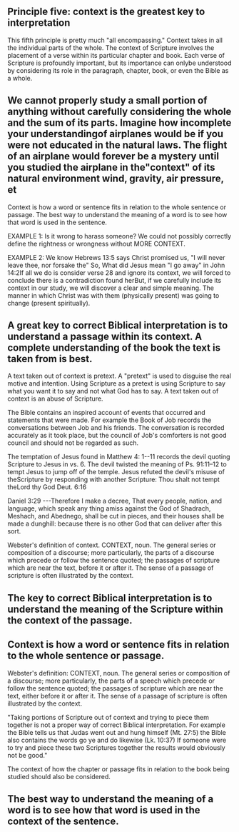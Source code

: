 ## Principle five: context is the greatest key to interpretation

This fifth principle is pretty much "all encompassing." Context takes in all the individual parts of the whole. The context of Scripture involves the placement of a verse within its particular chapter and book. Each verse of Scripture is profoundly important, but its importance can onlybe understood by considering its role in the paragraph, chapter, book, or even the Bible as a whole.

## We cannot properly study a small portion of anything without carefully considering the whole and the sum of its parts. Imagine how incomplete your understandingof airplanes would be if you were not educated in the natural laws. The flight of an airplane would forever be a mystery until you studied the airplane in the"context" of its natural environment wind, gravity, air pressure, et

Context is how a word or sentence fits in relation to the whole sentence or passage. The best way to understand the meaning of a word is to see how that word is used in the sentence.

EXAMPLE 1: Is it wrong to harass someone? We could not possibly correctly define the rightness or wrongness without MORE CONTEXT.

EXAMPLE 2: We know Hebrews 13:5 says Christ promised us, "I will never leave thee, nor forsake the" So, What did Jesus mean "I go away" in John 14:2If all we do is consider verse 28 and ignore its context, we will forced to conclude there is a contradiction found herBut, if we carefully include its context in our study, we will discover a clear and simple meaning. The manner in which Christ was with them (physically present) was going to change (present spiritually).

## A great key to correct Biblical interpretation is to understand a passage within its context. A complete understanding of the book the text is taken from is best.

A text taken out of context is pretext. A "pretext" is used to disguise the real motive and intention. Using Scripture as a pretext is using Scripture to say what you want it to say and not what God has to say. A text taken out of context is an abuse of Scripture.

The Bible contains an inspired account of events that occurred and statements that were made. For example the Book of Job records the conversations between Job and his friends. The conversation is recorded accurately as it took place, but the council of Job's comforters is not good council and should not be regarded as such.

The temptation of Jesus found in Matthew 4: 1--11 records the devil quoting Scripture to Jesus in vs. 6. The devil twisted the meaning of Ps. 91:11–12 to tempt Jesus to jump off of the temple. Jesus refuted the devil's misuse of theScripture by responding with another Scripture: Thou shalt not tempt theLord thy God Deut. 6:16

Daniel 3:29 ---Therefore I make a decree, That every people, nation, and language, which speak any thing amiss against the God of Shadrach, Meshach, and Abednego, shall be cut in pieces, and their houses shall be made a dunghill: because there is no other God that can deliver after this sort.

Webster's definition of context. CONTEXT, noun. The general series or composition of a discourse; more particularly, the parts of a discourse which precede or follow the sentence quoted; the passages of scripture which are near the text, before it or after it. The sense of a passage of scripture is often illustrated by the context.

## The key to correct Biblical interpretation is to understand the meaning of the Scripture within the context of the passage.

## Context is how a word or sentence fits in relation to the whole sentence or passage.

Webster's definition: CONTEXT, noun. The general series or composition of a discourse; more particularly, the parts of a speech which precede or follow the sentence quoted; the passages of scripture which are near the text, either before it or after it. The sense of a passage of scripture is often illustrated by the context.

"Taking portions of Scripture out of context and trying to piece them together is not a proper way of correct Biblical interpretation. For example the Bible tells us that Judas went out and hung himself (Mt. 27:5) the Bible also contains the words go ye and do likewise (Lk. 10:37) If someone were to try and piece these two Scriptures together the results would obviously not be good."

The context of how the chapter or passage fits in relation to the book being studied should also be considered.

## The best way to understand the meaning of a word is to see how that word is used in the context of the sentence.

